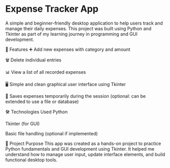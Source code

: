 # Expense Tracker App
A simple and beginner-friendly desktop application to help users track and manage their daily expenses. This project was built using Python and Tkinter as part of my learning journey in programming and GUI development.

🚀 Features
➕ Add new expenses with category and amount

🗑️ Delete individual entries

📊 View a list of all recorded expenses

🖥️ Simple and clean graphical user interface using Tkinter

💾 Saves expenses temporarily during the session (optional: can be extended to use a file or database)

🛠️ Technologies Used
Python

Tkinter (for GUI)

Basic file handling (optional if implemented)

🎯 Project Purpose
This app was created as a hands-on project to practice Python fundamentals and GUI development using Tkinter. It helped me understand how to manage user input, update interface elements, and build functional desktop tools.

